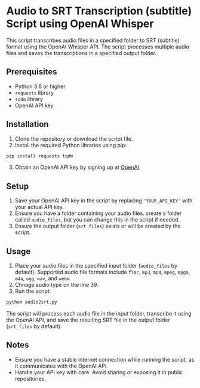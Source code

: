 # Audio to SRT Transcription (subtitle) Script using OpenAI Whisper

This script transcribes audio files in a specified folder to SRT (subtitle) format using the OpenAI Whisper API. The script processes multiple audio files and saves the transcriptions in a specified output folder.

## Prerequisites

- Python 3.6 or higher
- `requests` library
- `tqdm` library
- OpenAI API key

## Installation

1. Clone the repository or download the script file.
2. Install the required Python libraries using pip:

```bash
pip install requests tqdm
```

3. Obtain an OpenAI API key by signing up at [OpenAI](https://www.openai.com/).

## Setup

1. Save your OpenAI API key in the script by replacing `'YOUR_API_KEY'` with your actual API key.
2. Ensure you have a folder containing your audio files. create a folder called `audio_files`, but you can change this in the script if needed.
3. Ensure the output folder (`srt_files`) exists or will be created by the script.

## Usage

1. Place your audio files in the specified input folder (`audio_files` by default). Supported audio file formats include `flac`, `mp3`, `mp4`, `mpeg`, `mpga`, `m4a`, `ogg`, `wav`, and `webm`.
2. Chnage audio type on the line 39.
3. Run the script:

```bash
python audio2srt.py
```

The script will process each audio file in the input folder, transcribe it using the OpenAI API, and save the resulting SRT file in the output folder (`srt_files` by default).


## Notes

- Ensure you have a stable internet connection while running the script, as it communicates with the OpenAI API.
- Handle your API key with care. Avoid sharing or exposing it in public repositories.


